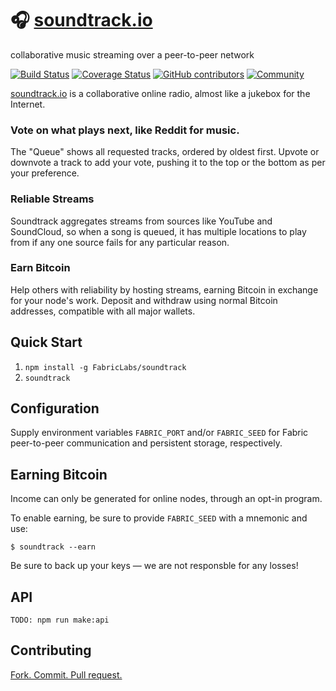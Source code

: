 🎧️ [soundtrack.io][soundtrack]
=============
collaborative music streaming over a peer-to-peer network

[![Build Status][badge-build-status]][test-home]
[![Coverage Status][badge-build-status]][coverage-home]
[![GitHub contributors][badge-contributors]][contributor-list]
[![Community][badge-community]][chat]

[soundtrack.io][soundtrack] is a collaborative online radio, almost like a jukebox for the Internet.

### Vote on what plays next, like Reddit for music.
The "Queue" shows all requested tracks, ordered by oldest first.  Upvote or downvote a track to add your vote, pushing it to the top or the bottom as per your preference.

### Reliable Streams
Soundtrack aggregates streams from sources like YouTube and SoundCloud, so when a song is queued, it has multiple locations to play from if any one source fails for any particular reason.

### Earn Bitcoin
Help others with reliability by hosting streams, earning Bitcoin in exchange for your node's work.  Deposit and withdraw using normal Bitcoin addresses, compatible with all major wallets.

## Quick Start
1. `npm install -g FabricLabs/soundtrack`
2. `soundtrack`

## Configuration
Supply environment variables `FABRIC_PORT` and/or `FABRIC_SEED` for Fabric
peer-to-peer communication and persistent storage, respectively.

## Earning Bitcoin
Income can only be generated for online nodes, through an opt-in program.

To enable earning, be sure to provide `FABRIC_SEED` with a mnemonic and use:

```
$ soundtrack --earn
```

Be sure to back up your keys — we are not responsble for any losses!

## API
`TODO: npm run make:api`

## Contributing
[Fork. Commit. Pull request.](https://help.github.com/articles/fork-a-repo)

[soundtrack]: https://soundtrack.io
[badge-build-status]: https://img.shields.io/travis/FabricLabs/soundtrack.svg?branch=mastere&style=flat-square
[badge-coverage-status]: https://img.shields.io/codecov/c/gh/FabricLabs/soundtrack?style=flat-square
[badge-contributors]: https://img.shields.io/github/contributors/FabricLabs/soundtrack.svg?style=flat-square
[badge-community]: https://img.shields.io/matrix/soundtrack:fabric.pub.svg?style=flat-square
[test-home]: https://travis-ci.org/FabricLabs/soundtrack
[coverage-home]: https://codecov.io/gh/FabricLabs/soundtrack
[contributor-list]: https://github.com/FabricLabs/soundtrack/graphs/contributors
[chat]: https://chat.fabric.pub/#/room/#soundtrack:fabric.pub
